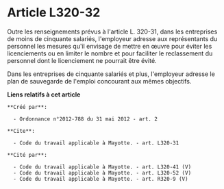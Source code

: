 # Article L320-32

Outre les renseignements prévus à l'article L. 320-31, dans les entreprises de moins de cinquante salariés, l'employeur
adresse aux représentants du personnel les mesures qu'il envisage de mettre en œuvre pour éviter les licenciements ou en
limiter le nombre et pour faciliter le reclassement du personnel dont le licenciement ne pourrait être évité. 

Dans les entreprises de cinquante salariés et plus, l'employeur adresse le plan de sauvegarde de l'emploi concourant aux
mêmes objectifs.

**Liens relatifs à cet article**

	**Créé par**:

	  - Ordonnance n°2012-788 du 31 mai 2012 - art. 2

	**Cite**:

	  - Code du travail applicable à Mayotte. - art. L320-31

	**Cité par**:

	  - Code du travail applicable à Mayotte. - art. L320-41 (V)
	  - Code du travail applicable à Mayotte. - art. L320-52 (V)
	  - Code du travail applicable à Mayotte. - art. R320-9 (V)
